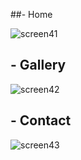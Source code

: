 ##- Home

![screen41](https://github.com/user-attachments/assets/0bad2c62-9253-40c4-b00f-cd3b099f14a3)

## - Gallery

![screen42](https://github.com/user-attachments/assets/af05f369-f77c-4df6-9e37-5f9759777670)

## - Contact

![screen43](https://github.com/user-attachments/assets/37b299ef-2e4a-48c9-806a-011c0e68edb2)
